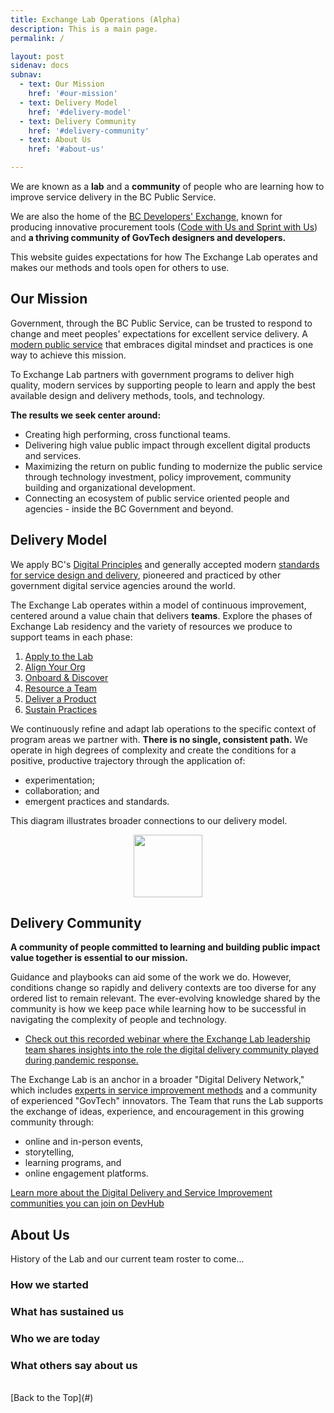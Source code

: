 ```yaml
---
title: Exchange Lab Operations (Alpha)
description: This is a main page.
permalink: /

layout: post
sidenav: docs
subnav:
  - text: Our Mission
    href: '#our-mission'
  - text: Delivery Model
    href: '#delivery-model'
  - text: Delivery Community
    href: '#delivery-community'
  - text: About Us
    href: '#about-us'

---
```

We are known as a **lab** and a **community** of people who are learning how to improve service delivery in the BC Public Service.

We are also the home of the [BC Developers' Exchange](https://bcdevexchange.org/), known for producing innovative procurement tools ([Code with Us and Sprint with Us](https://digital.gov.bc.ca/marketplace)) and **a thriving community of GovTech designers and developers.**

This website guides expectations for how The Exchange Lab operates and makes our methods and tools open for others to use.

## Our Mission
Government, through the BC Public Service, can be trusted to respond to change and meet peoples' expectations for excellent service delivery. A [modern public service](http://whereideaswork.gov.bc.ca/modern/) that embraces digital mindset and practices is one way to achieve this mission.

To  Exchange Lab partners with government programs to deliver high quality, modern services by supporting people to learn and apply the best available design and delivery methods, tools, and technology.

**The results we seek center around:**
- Creating high performing, cross functional teams.
- Delivering high value public impact through excellent digital products and services.
- Maximizing the return on public funding to modernize the public service through technology investment, policy improvement, community building and organizational development.
- Connecting an ecosystem of public service oriented people and agencies - inside the BC Government and beyond.

## Delivery Model

We apply BC's [Digital Principles](https://digital.gov.bc.ca/digital-principles/) and generally accepted modern [standards for service design and delivery](/standard), pioneered and practiced by other government digital service agencies around the world.

The Exchange Lab operates within a model of continuous improvement, centered around a value chain that delivers **teams**. Explore the phases of Exchange Lab residency and the variety of resources we produce to support teams in each phase:
1. [Apply to the Lab](https://github.com/HeatherRemacle/exchangelabops/blob/master/phases/apply.md)
2. [Align Your Org](https://github.com/HeatherRemacle/exchangelabops/blob/master/phases/align.md)
3. [Onboard & Discover](https://github.com/HeatherRemacle/exchangelabops/blob/master/phases/discover.md)
3. [Resource a Team](https://github.com/HeatherRemacle/exchangelabops/blob/master/phases/resource.md)
4. [Deliver a Product](https://github.com/HeatherRemacle/exchangelabops/blob/master/phases/deliver.md)
5. [Sustain Practices](https://github.com/HeatherRemacle/exchangelabops/blob/master/phases/align.md/sustain)

We continuously refine and adapt lab operations to the specific context of program areas we partner with. **There is no single, consistent path.** We operate in high degrees of complexity and create the conditions for a positive, productive trajectory through the application of:
- experimentation;
- collaboration; and
- emergent practices and standards.

This diagram illustrates broader connections to our delivery model.

<img height="100" width="110" style="display: block; margin-left: auto; margin-right: auto;" src="assets/img/playbook-icon.png" alt="">
<!-- <img height="100" width="110" style="display: block; margin-left: auto; margin-right: auto;" src="CITZ-IMB-playbook/assets/img/playbook-icon.png" alt=""> -->

## Delivery Community

**A community of people committed to learning and building public impact value together is essential to our mission.**

Guidance and playbooks can aid some of the work we do. However, conditions change so rapidly and delivery contexts are too diverse for any ordered list to remain relevant. The ever-evolving knowledge shared by the community is how we keep pace while learning how to be successful in navigating the complexity of people and technology.

 - [Check out this recorded webinar where the Exchange Lab leadership team shares insights into the role the digital delivery community played during pandemic response.](https://youtu.be/DS7jbKE2fUc)

The Exchange Lab is an anchor in a broader "Digital Delivery Network," which includes [experts in service improvement methods](https://www.eventbrite.ca/e/experts-in-residence-tickets-109220948798) and a community of experienced "GovTech" innovators. The Team that runs the Lab supports the exchange of ideas, experience, and encouragement in this growing community through:
- online and in-person events,
- storytelling,
- learning programs, and
- online engagement platforms.

[Learn more about the Digital Delivery and Service Improvement communities you can join on DevHub](https://developer.gov.bc.ca/Community-and-Events/BC-Gov-Development-Community-Events)

## About Us

History of the Lab and our current team roster to come...

### How we started

### What has sustained us

### Who we are today

### What others say about us

<br/>
[Back to the Top](#)
